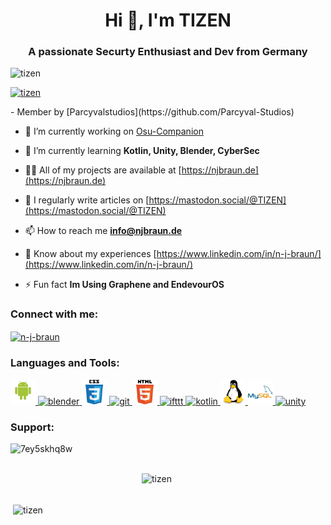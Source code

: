 <h1 align="center">Hi 👋, I'm TIZEN</h1>
<h3 align="center">A passionate Securty Enthusiast and Dev from Germany</h3>

<p align="left"> <img src="https://komarev.com/ghpvc/?username=T1z3n&label=Profile%20views&color=0e75b6&style=flat" alt="tizen" /> </p>

<p align="left"> <a href="https://github.com/ryo-ma/github-profile-trophy"><img src="https://github-profile-trophy.vercel.app/?username=>T1z3n" alt="tizen" /></a> </p>
- Member by [Parcyvalstudios](https://github.com/Parcyval-Studios)

- 🔭 I’m currently working on [Osu-Companion](https://github.com/T1z3n/Osu-Companion)

- 🌱 I’m currently learning **Kotlin, Unity, Blender, CyberSec**

- 👨‍💻 All of my projects are available at [https://njbraun.de](https://njbraun.de)

- 📝 I regularly write articles on [https://mastodon.social/@TIZEN](https://mastodon.social/@TIZEN)

- 📫 How to reach me **info@njbraun.de**

- 📄 Know about my experiences [https://www.linkedin.com/in/n-j-braun/](https://www.linkedin.com/in/n-j-braun/)

- ⚡ Fun fact **Im Using Graphene and EndevourOS**

<h3 align="left">Connect with me:</h3>
<p align="left">
<a href="https://linkedin.com/in/n-j-braun" target="blank"><img align="center" src="https://raw.githubusercontent.com/rahuldkjain/github-profile-readme-generator/master/src/images/icons/Social/linked-in-alt.svg" alt="n-j-braun" height="30" width="40" /></a>
</p>

<h3 align="left">Languages and Tools:</h3>
<p align="left"> <a href="https://developer.android.com" target="_blank" rel="noreferrer"> <img src="https://raw.githubusercontent.com/devicons/devicon/master/icons/android/android-original-wordmark.svg" alt="android" width="40" height="40"/> </a> <a href="https://www.blender.org/" target="_blank" rel="noreferrer"> <img src="https://download.blender.org/branding/community/blender_community_badge_white.svg" alt="blender" width="40" height="40"/> </a> <a href="https://www.w3schools.com/css/" target="_blank" rel="noreferrer"> <img src="https://raw.githubusercontent.com/devicons/devicon/master/icons/css3/css3-original-wordmark.svg" alt="css3" width="40" height="40"/> </a> <a href="https://git-scm.com/" target="_blank" rel="noreferrer"> <img src="https://www.vectorlogo.zone/logos/git-scm/git-scm-icon.svg" alt="git" width="40" height="40"/> </a> <a href="https://www.w3.org/html/" target="_blank" rel="noreferrer"> <img src="https://raw.githubusercontent.com/devicons/devicon/master/icons/html5/html5-original-wordmark.svg" alt="html5" width="40" height="40"/> </a> <a href="https://ifttt.com/" target="_blank" rel="noreferrer"> <img src="https://www.vectorlogo.zone/logos/ifttt/ifttt-ar21.svg" alt="ifttt" width="40" height="40"/> </a> <a href="https://kotlinlang.org" target="_blank" rel="noreferrer"> <img src="https://www.vectorlogo.zone/logos/kotlinlang/kotlinlang-icon.svg" alt="kotlin" width="40" height="40"/> </a> <a href="https://www.linux.org/" target="_blank" rel="noreferrer"> <img src="https://raw.githubusercontent.com/devicons/devicon/master/icons/linux/linux-original.svg" alt="linux" width="40" height="40"/> </a> <a href="https://www.mysql.com/" target="_blank" rel="noreferrer"> <img src="https://raw.githubusercontent.com/devicons/devicon/master/icons/mysql/mysql-original-wordmark.svg" alt="mysql" width="40" height="40"/> </a> <a href="https://unity.com/" target="_blank" rel="noreferrer"> <img src="https://www.vectorlogo.zone/logos/unity3d/unity3d-icon.svg" alt="unity" width="40" height="40"/> </a> </p>

<h3 align="left">Support:</h3>
<p><a href="https://www.buymeacoffee.com/7ey5skhq8w"> <img align="left" src="https://cdn.buymeacoffee.com/buttons/v2/default-yellow.png" height="50" width="210" alt="7ey5skhq8w" /></a></p><br><br>

<p><img align="left" src="https://github-readme-stats.vercel.app/api/top-langs?username=T1z3n&show_icons=true&locale=en&layout=compact" alt="tizen" /></p><br><br>

<p>&nbsp;<img align="center" src="https://github-readme-stats.vercel.app/api?username=T1z3n&show_icons=true&locale=en" alt="tizen" /></p>
